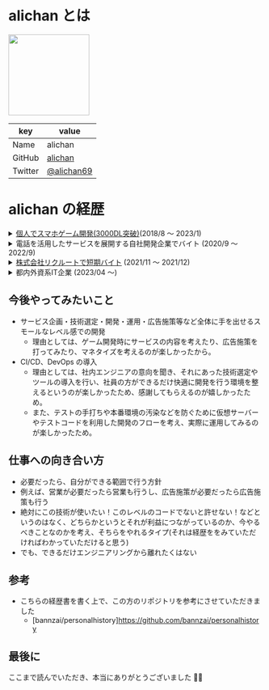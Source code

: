 # alichan とは

<img width="160px" src="https://avatars.githubusercontent.com/u/67483287?v=4" />

| key     | value                                         |
| ------- | --------------------------------------------- |
| Name    | alichan                                       |
| GitHub  | [alichan](https://github.com/alichan)         |
| Twitter | [@alichan69](https://twitter.com/alichan0609) |

# alichan の経歴

<details> 
  <summary>
  <a href="https://github.com/alichan-69/AliceGame">個人でスマホゲーム開発(3000DL突破)</a>(2018/8 〜 2023/1)
  </summary>
  <div>

## アプリ概要

- デスゲームを題材とした脱出ゲームアプリ<br>

## 使用言語

- C#

## 使用ツール

- VsCode
- Unity

## 所感

- 初めてのプログラミングだったが、ios と android 両方に公開し、3000DL を突破、3 万円収益が入った
- シナリオ、イラスト、プログラミング全て自分でできたのでえらい
- 他の脱出ゲームを研究し、どのタイミングでミニゲームをいれればユーザーに飽きが来ないか、どのくらいの文量だとシナリオを読んでもらえそうかなどどちらかというとゲームの構成に力を入れた
- SNS でゲームのキャラクターが登場する漫画なども公開し、平均的に 150 いいねを超えることができたのでよかった
- 適当に Unity を選んだが、今思うとクロスプラットフォームに開発できるツールを選んで本当によかった
- ツイッターで感想を書いてくれる人がいて嬉しかった
</div>
</details>

<details> 
  <summary>
  電話を活用したサービスを展開する自社開発企業でバイト (2020/9 〜 2022/9)
  </summary>
  <div>
  <details>
  <summary>
    テスト用API呼び出しアプリの開発 (2020/10 〜 2020/12)
  </summary>
  <div>

## アプリ概要

- テスターの方が API 呼び出しを GUI のみで行うために、パラメーター、出力形式等を指定して自社 API の呼び出しを行えるツール<br>
- カスタマイズ版ポストマンの様な物

## 使用言語

- PHP
- js
- jquery

## 使用ツール

- VsCode
- xampp
- aws
  - EC2
- nginx

## 所感

- この時初めて aws を使用してコンテナを立て、サーバー上にデプロイするという経験をした
- そもそも aws の存在を知らなかったので、（それまで Xserver とか使ってた）仮想サーバーという概念自体知らない状態だったため、大変だった

  </div>
    </details>
    <details>
    <summary>
      電話を使用した新規Webアプリのフロントエンド開発 (2021/04 〜 2021/06)
    </summary>
    <div>

## アプリ概要

- あんまり言ってはいけない気がするので秘密 🙃<br>

## 使用言語

- Vue
- Vuetify
- Vuex
- ts

## 使用ツール

- VsCode
- nodejs
- git

## 所感

- 初のフレームワークを使用したフロントエンド開発を行う
- コンポーネント分割の概念、責務分け、状態管理の設計方法、ts による型安全性やチームメンバーのコードの読み心地を意識したコードの書き方を学ぶ
- また、github による基本的なブランチの切り方、マージのタイミング、プルリクエストの出し方、レビュー方法なども一通り学ぶ

  </div>
  </details>
  <details>
  <summary>
    社内人事評価ツールの開発 (2021/06 〜 2022/04)
  </summary>
  <div>

## アプリ概要

- 社内で使用されていた人事評価ツールの使用料が大幅に上がってしまったため、自社内で内製することになったという過程を経て作成されたツール<br>

## 使用言語

- React
- material-ui
- Redux
- ts
- python

## 使用ツール

- aws
  - S3
  - API Gateway
  - lambda
  - CodeCommit
- VsCode
- nodejs
- git

## 所感

- 先月まで Vue を触っていたのに React でフロントエンド作ってバックエンドは python、インフラは aws をフル活用するという案件を任されたので大変だった
- コンポーネント分割の設計、状態設計などは Vue 案件の時鍛えたのでそれをそのまま流用した
- バックエンドで API 作成するという経験を初めてした。最終的にはローカルでコード書いて lambda に自動デプロイする bash を利用してデプロイできるようになったのでよかった
- API への入出力のみだが、python でテストコードも書いた。
- 正直当時は足を引っ張っていた感じはあるが、ここで大幅に学ぶ体力のようなものがついたのでよし
    </div>
    </details>
  <details>
  <summary>
    マーケティング用の便利ツール開発 (2021/04 〜 2022/07)
  </summary>
  <div>

## アプリ概要

- 会社の宣伝のため（インフラ監視なども行っている会社だった）、インフラエンジニアが訪れることを目的とした便利ツールサイト<br>

## 使用言語

- nuxt
- Vue
- Vuetify
- Vuex
- ts

## 使用ツール

- aws
  - S3
  - CodeCommit
- VsCode
- nodejs
- git

## 所感

- 好きな技術で開発して良いと言われたが、できるだけ自分がいなくなっても保守・運用がしやすいように社内のエンジニアに現在プロダクトで使用しているフレームワーク・言語・それらのバージョンを聞き、できるだけ社内のデファクトスタンダードに合わせるように努めた
- この時期、丁度 Vue が Vue のデフォルトバージョンを 3 にすると宣言しており、将来的に Vue3 への移行は必須だと思われたが、周囲のライブラリ群がまだ Vue3 への対応に追いついていない状況であったため、バージョンは 2 にしたものの、CompositionApi 等を導入し、移行を行いやすいように努めた
</div>
</details>
</div>
  </details>
</details>

<details> 
  <summary>
  <a href="https://www.recruit.co.jp/">株式会社リクルートで短期バイト</a> (2021/11 〜 2021/12)
  </summary>
  <div>

## アプリ概要

- リクナビネクストのフロントエンド改修案件<br>

## 使用言語

- Vue
- js

## 使用ツール

- VsCode
- gitlab

## 所感

- フロントエンドが 10 人体制くらいの規模の大きめのチーム開発を初めてした
- 大企業で大人数で開発する際にどのようなフローで開発が回っていくのか知れてよかった
- 具体的には、チケットの切り方、バックエンドの方との意思疎通の計り方、wiki によるナレッジの共有の仕方、テストデータの作成、受け渡しの仕方など
- また、個人開発だと意識しないようなこと(ユーザーの発生させたイベントの監視、AB テスト)などの概念・導入方法も知れてよかった
- 後、大規模なサービスを vue で開発したらどのようなコンポーネントの切り方や状態設計の仕方になっていくのかなども実際のコードが見れてよかった
</div>
  </details>

<details> 
  <summary>
  都内外資系IT企業 (2023/04 〜)
  </summary>
  <div>

## 概要

- まだとくになし

  </div>
  </details>
  </div>
</details>

## 今後やってみたいこと

- サービス企画・技術選定・開発・運用・広告施策等など全体に手を出せるスモールなレベル感での開発
  - 理由としては、ゲーム開発時にサービスの内容を考えたり、広告施策を打ってみたり、マネタイズを考えるのが楽しかったから。<br>
- CI/CD、DevOps の導入
  - 理由としては、社内エンジニアの意向を聞き、それにあった技術選定やツールの導入を行い、社員の方ができるだけ快適に開発を行う環境を整えるというのが楽しかったため、感謝してもらえるのが嬉しかったため。
  - また、テストの手打ちや本番環境の汚染などを防ぐために仮想サーバーやテストコードを利用した開発のフローを考え、実際に運用してみるのが楽しかったため。

## 仕事への向き合い方

- 必要だったら、自分ができる範囲で行う方針
- 例えば、営業が必要だったら営業も行うし、広告施策が必要だったら広告施策も行う
- 絶対にこの技術が使いたい！このレベルのコードでないと許せない！などというのはなく、どちらかというとそれが利益につながっているのか、今やるべきことなのかを考え、そちらをやれるタイプ(それは経歴ををみていただければわかっていただけると思う)
- でも、できるだけエンジニアリングから離れたくはない

## 参考

- こちらの経歴書を書く上で、この方のリポジトリを参考にさせていただきました
  - [bannzai/personalhistory]https://github.com/bannzai/personalhistory

## 最後に

ここまで読んでいただき、本当にありがとうございました 🙇‍♀️
